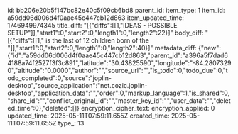 id: bb206e20b5f147bc82e40c5f09cb6bd8
parent_id: 
item_type: 1
item_id: a59dd06d006d4f0aae45c447cb12d863
item_updated_time: 1746949974345
title_diff: "[{\"diffs\":[[1,\"IDEAS - POSSIBLE SETUP\"]],\"start1\":0,\"start2\":0,\"length1\":0,\"length2\":22}]"
body_diff: "[{\"diffs\":[[1,\" is the last of 12 children born of the \"]],\"start1\":0,\"start2\":0,\"length1\":0,\"length2\":40}]"
metadata_diff: {"new":{"id":"a59dd06d006d4f0aae45c447cb12d863","parent_id":"a396a5f7dad64188a74f2527f3f3c891","latitude":"30.43825590","longitude":"-84.28073290","altitude":"0.0000","author":"","source_url":"","is_todo":0,"todo_due":0,"todo_completed":0,"source":"joplin-desktop","source_application":"net.cozic.joplin-desktop","application_data":"","order":0,"markup_language":1,"is_shared":0,"share_id":"","conflict_original_id":"","master_key_id":"","user_data":"","deleted_time":0},"deleted":[]}
encryption_cipher_text: 
encryption_applied: 0
updated_time: 2025-05-11T07:59:11.655Z
created_time: 2025-05-11T07:59:11.655Z
type_: 13